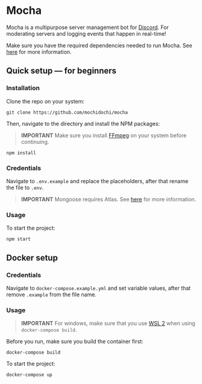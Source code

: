 # Mocha

Mocha is a multipurpose server management bot for [Discord](https://discord.com/company). For moderating servers and logging events that happen in real-time!

Make sure you have the required dependencies needed to run Mocha. See [here](https://discordjs.guide/preparations/) for more information.

## Quick setup &mdash; for beginners

### Installation

Clone the repo on your system:

    git clone https://github.com/mochidochi/mocha

Then, navigate to the directory and install the NPM packages:

> **IMPORTANT**
Make sure you install [FFmpeg](https://ffmpeg.org/) on your system before continuing.


    npm install
    
### Credentials
Navigate to `.env.example` and replace the placeholders, after that rename the file to `.env`.

> **IMPORTANT**
Mongoose requires Atlas. See [here](https://www.mongodb.com/docs/manual/reference/connection-string/) for more information.

### Usage
To start the project:

    npm start


## Docker setup

### Credentials
Navigate to `docker-compose.example.yml` and set variable values, after that remove `.example` from the file name.

### Usage

> **IMPORTANT**
For windows, make sure that you use [WSL 2](https://learn.microsoft.com/en-us/windows/wsl/install) when using `docker-compose build`. 

Before you run, make sure you build the container first:

    docker-compose build

To start the project:

    docker-compose up
    


